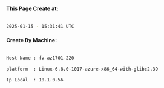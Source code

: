 
   
#### This Page Create at:

```bash

2025-01-15 - 15:31:41 UTC

```

#### Create By Machine:

```bash

Host Name : fv-az1701-220

platform  : Linux-6.8.0-1017-azure-x86_64-with-glibc2.39

Ip Local  : 10.1.0.56

```

